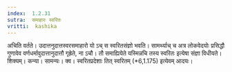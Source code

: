 ```yaml
---
index:  1.2.31
sutra:  समाहारः स्वरितः
vritti:  kashika 
---
```


अचिति वर्तते। उदात्तनुदात्तस्वरसमाहारो यो ऽच् स स्वरितसंज्ञो भवति। सामर्थ्याच् च अत्र लोकवेदयोः प्रसिद्धौ गुणावेव वर्णधर्मावुदात्तानुदात्तौ गृह्रेते, ना ऽचौ। तौ समाह्यियेते यस्मिन्नचि तस्य स्वरितः इत्येषा संज्ञा विधीयते। शिक्यम्। कन्या। सामन्यः। क्व। स्वरितप्रदेशाः तित् स्वरितम् (*6,1.175) इत्येवम् आदयः।

